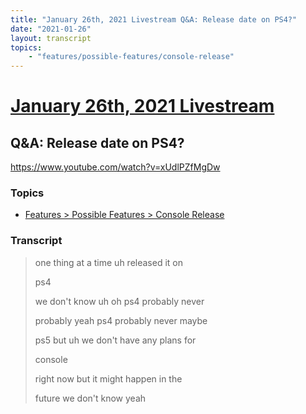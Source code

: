 ```yaml
---
title: "January 26th, 2021 Livestream Q&A: Release date on PS4?"
date: "2021-01-26"
layout: transcript
topics:
    - "features/possible-features/console-release"
---
```

# [January 26th, 2021 Livestream](../2021-01-26.md)
## Q&A: Release date on PS4?
https://www.youtube.com/watch?v=xUdlPZfMgDw

### Topics
* [Features > Possible Features > Console Release](../topics/features/possible-features/console-release.md)

### Transcript

> one thing at a time uh released it on
>
> ps4
>
> we don't know uh oh ps4 probably never
>
> probably yeah ps4 probably never maybe
>
> ps5 but uh we don't have any plans for
>
> console
>
> right now but it might happen in the
>
> future we don't know yeah
